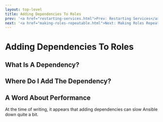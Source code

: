 ```yaml
---
layout: top-level
title: Adding Dependencies To Roles
prev: '<a href="restarting-services.html">Prev: Restarting Services</a>'
next: '<a href="making-roles-repeatable.html">Next: Making Roles Repeatable</a>'
---
```


# Adding Dependencies To Roles

## What Is A Dependency?

## Where Do I Add The Dependency?

## A Word About Performance

At the time of writing, it appears that adding dependencies can slow Ansible down quite a bit.